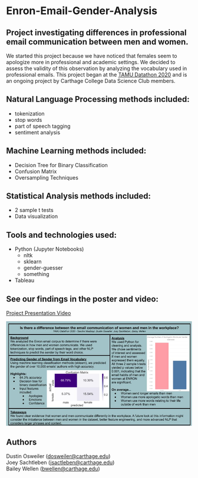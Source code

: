 # Enron-Email-Gender-Analysis
## Project investigating differences in professional email communication between men and women.  

We started this project because we have noticed that females seem to apologize more in professional and academic settings. We decided to assess the validity of this observation by analyzing the vocabulary used in professional emails. This project began at the [TAMU Datathon 2020](https://tamudatathon.com/) and is an ongoing project by Carthage College Data Science Club members.  

  
## Natural Language Processing methods included:  
* tokenization  
* stop words 
* part of speech tagging  
* sentiment analysis  
 
## Machine Learning methods included:  
* Decision Tree for Binary Classification  
* Confusion Matrix  
* Oversampling Techniques  

## Statistical Analysis methods included:  
* 2 sample t tests  
* Data visualization  

## Tools and technologies used:  
* Python (Jupyter Notebooks)  
    * nltk  
    * sklearn  
    * gender-guesser
    * something
* Tableau  

## See our findings in the poster and video:  

[Project Presentation Video](https://www.youtube.com/watch?v=OcqLI3W5q8c&feature=emb_logo&ab_channel=DustinOsweiler)

!["Enron_Gender_Poster"](enron_gender_poster.jpg)  


## Authors  
Dustin Osweiler (dosweiler@carthage.edu)  
Joey Sachtleben (jsactleben@carthage.edu)  
Bailey Wellen (bwellen@carthage.edu)  

